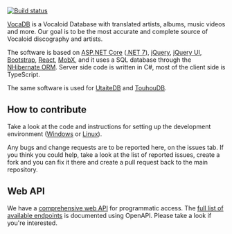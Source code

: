 [![Build status](https://ci.appveyor.com/api/projects/status/dnkxh6qoqcnxfei5/branch/master?svg=true)](https://ci.appveyor.com/project/riipah/vocadb/branch/master)

[VocaDB](https://vocadb.net) is a Vocaloid Database with translated artists, albums, music videos and more. Our goal is to be the most accurate and complete source of Vocaloid discography and artists.

The software is based on [ASP.NET Core](https://docs.microsoft.com/en-us/aspnet/core/) ([.NET 7](https://dotnet.microsoft.com/en-us/download/dotnet/7.0)), [jQuery](https://jquery.com/), [jQuery UI](https://jqueryui.com/), [Bootstrap](https://getbootstrap.com/2.3.2/), [React](https://reactjs.org/), [MobX](https://mobx.js.org/), and it uses a SQL database through the [NHibernate ORM](https://nhibernate.info/). 
Server side code is written in C#, most of the client side is TypeScript.

The same software is used for [UtaiteDB](https://utaitedb.net/) and [TouhouDB](https://touhoudb.com/).

## How to contribute

Take a look at the code and instructions for setting up the development environment ([Windows](https://wiki.vocadb.net/docs/development/development-environment-windows) or [Linux](https://wiki.vocadb.net/docs/development/development-environment-linux)).

Any bugs and change requests are to be reported here, on the issues tab. 
If you think you could help, take a look at the list of reported issues, 
create a fork and you can fix it there and create a pull request back to the main repository.

## Web API

We have a [comprehensive web API](https://wiki.vocadb.net/docs/development/public-api) for programmatic access. The [full list of available endpoints](https://vocadb.net/swagger/index.html) is documented using OpenAPI. Please take a look if you're interested.
<!--stackedit_data:
eyJoaXN0b3J5IjpbMTU1OTQyODkxOV19
-->
